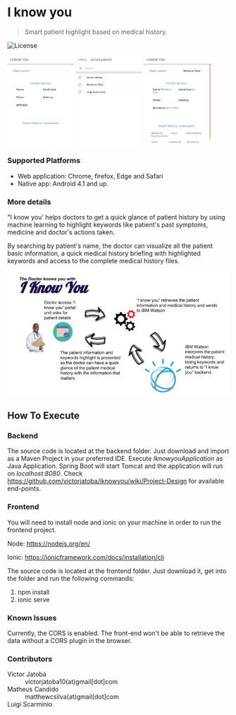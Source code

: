 # I know you
> Smart patient highlight based on medical history.

![License](http://img.shields.io/:license-mit-blue.svg?style=flat-square)

<img src="https://github.com/victorjatoba/iknowyou/blob/master/docs/screenshots/page01.png?raw=true" width="30%" height="30%">   <img src="https://github.com/victorjatoba/iknowyou/blob/master/docs/screenshots/page02.png?raw=true" width="30%" height="30%">   <img src="https://github.com/victorjatoba/iknowyou/blob/master/docs/screenshots/page03.png?raw=true" width="30%" height="30%">

### Supported Platforms
- Web application: Chrome, firefox, Edge and Safari
- Native app: Android 4.1 and up.

### More details

"I know you' helps doctors to get a quick glance of patient history by using machine learning to highlight keywords like patient's past symptoms, medicine and doctor's actions taken.

By searching by patient's name, the doctor can visualize all the patient basic information, a quick medical history briefing with highlighted keywords and access to the complete medical history files.

![](https://raw.githubusercontent.com/victorjatoba/iknowyou/master/docs/i_know_you.png)

## How To Execute

### Backend

The source code is located at the backend folder. Just download and import as a Maven Project in your preferred IDE.
Execute *IknowyouApplication* as Java Application. Spring Boot will start Tomcat and the application will run on *localhost:8080*.
Check https://github.com/victorjatoba/iknowyou/wiki/Project-Design for available end-points.

### Frontend

You will need to install node and ionic on your machine in order to run the frontend project.

Node: https://nodejs.org/en/

Ionic: https://ionicframework.com/docs/installation/cli

The source code is located at the frontend folder. Just download it, get into the folder and run the following commands:

1. npm install
2. ionic serve

### Known Issues

Currently, the CORS is enabled. The front-end won't be able to retrieve the data without a CORS plugin in the browser.

### Contributors
<dl>
  <dt>Victor Jatobá</dt>
  <dd>victorjatoba10(at)gmail[dot]com</dd>  
  
  <dt>Matheus Candido</dt>
  <dd>matthewcsilva(at)gmail[dot]com</dd>
  
  <dt>Luigi Scarminio</dt>
</dl>
